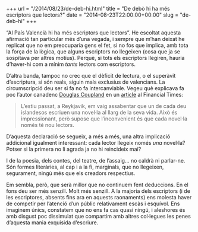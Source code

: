 +++
url = "/2014/08/23/de-deb-hi.html"
title = "De debò hi ha més escriptors que lectors?"
date = "2014-08-23T22:00:00+00:00"
slug = "de-deb-hi"
+++

“Al País Valencià hi ha més escriptors que lectors”. He escoltat aquesta afirmació tan particular més d’una vegada, i sempre que m’han deixat he replicat que no em preocuparia gens el fet, si no fos que implica, amb tota la força de la lògica, que alguns escriptors no llegeixen (cosa que ja se sospitava per altres motius). Perquè, si tots els escriptors llegiren, hauria d’haver-hi com a mínim *tants* lectors com escriptors.

D’altra banda, tampoc no crec que el dèficit de lectura, o el superàvit d’escriptura, si són reals, siguin mals exclusius de valencians. La circumscripció deu ser si fa no fa intercanviable. Vegeu què explicava fa poc l’autor canadenc [Douglas Coupland](http://en.wikipedia.org/wiki/Douglas_Coupland) en un [article](http://www.ft.com/cms/s/2/fb5c4c40-233a-11e4-a424-00144feabdc0.html) al Financial Times:

> L’estiu passat, a Reykjavik, em vaig assabentar que un de cada deu islandesos escriuen una novel·la al llarg de la seva vida. Això és impressionant, però supose que l’inconvenient és que cada novel·la només té nou lectors.

D’aquesta declaració se segueix, a més a més, una altra implicació addicional igualment interessant: cada lector llegeix només *una* novel·la? Potser si la primera no li agrada ja no hi reincideix mai?

I de la poesia, dels contes, del teatre, de l’assaig… no caldrà ni parlar-ne. Són formes literàries, al cap i a la fi, marginals, que no llegeixen, segurament, ningú més que els creadors respectius.

Em sembla, però, que serà millor que no continuem fent deduccions. En el fons deu ser més senzill. Molt més senzill. A la majoria dels escriptors (i de les escriptores, absents fins ara en aquests raonaments) ens molesta haver de competir per l’atenció d’un públic relativament escàs i esquívol. Ens imaginem únics, constatem que no ens fa cas quasi ningú, i aleshores és amb disgust poc dissimulat que compartim amb altres col·legues les penes d’aquesta mania exquisida d’escriure.